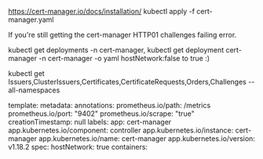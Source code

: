 https://cert-manager.io/docs/installation/
kubectl apply -f cert-manager.yaml

If you're still getting the cert-manager HTTP01 challenges failing error.

kubectl get deployments -n cert-manager,
kubectl get deployment cert-manager -n cert-manager -o yaml hostNetwork:false to true :)


kubectl get Issuers,ClusterIssuers,Certificates,CertificateRequests,Orders,Challenges --all-namespaces



template:
    metadata:
      annotations:
        prometheus.io/path: /metrics
        prometheus.io/port: "9402"
        prometheus.io/scrape: "true"
      creationTimestamp: null
      labels:
        app: cert-manager
        app.kubernetes.io/component: controller
        app.kubernetes.io/instance: cert-manager
        app.kubernetes.io/name: cert-manager
        app.kubernetes.io/version: v1.18.2
    spec:
      hostNetwork: true
      containers:
